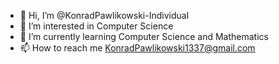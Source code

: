 - 👋 Hi, I’m @KonradPawlikowski-Individual
- 👀 I’m interested in Computer Science
- 🌱 I’m currently learning Computer Science and Mathematics
- 📫 How to reach me KonradPawlikowski1337@gmail.com

<!---
KonradPawlikowski-Individual/KonradPawlikowski-Individual is a ✨ special ✨ repository because its `README.md` (this file) appears on your GitHub profile.
You can click the Preview link to take a look at your changes.
--->
